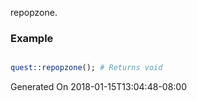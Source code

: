 repopzone.
### Example

```perl

quest::repopzone(); # Returns void
```


Generated On 2018-01-15T13:04:48-08:00
